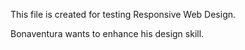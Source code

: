 This file is created for testing Responsive Web Design.

Bonaventura wants to enhance his design skill.